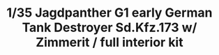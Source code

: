 ---
layout: product
title: "1/35 Jagdpanther G1 early  German Tank Destroyer Sd.Kfz.173  w/ Zimmerit / full interior kit"
price: "8000" 
desc: "Maketa"
img_path: "/assets/img/TAKO2125.webp"
brand: "N/A"
available: false
special_offer: false
new: false
soon: false
cat: "010000"
subcat: "010200"
subsubcat: "0N/A"
sifra: "TAKO2125"
popular: false
spec: false
---